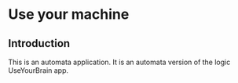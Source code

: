 # Use your machine 

## Introduction
This is an automata application.
It is an automata version of the logic UseYourBrain app.
